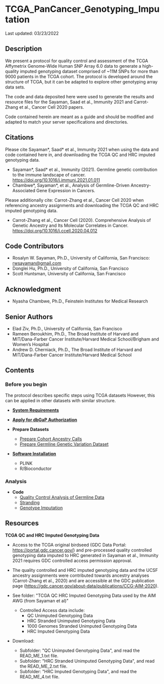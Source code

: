 # TCGA_PanCancer_Genotyping_Imputation

Last updated: 03/23/2022

## Description
We present a protocol for quality control and assessment of the TCGA Affymetrix Genome-Wide Human SNP Array 6.0 data to generate a high-quality imputed genotyping dataset comprised of ~11M SNPs for more than 9000 patients in the TCGA cohort. The protocol is developed around the structure of TCGA, but it can be adapted to explore other genotyping array data sets.

The code and data deposited here were used to generate the results and resource files for the Sayaman, Saad et al., Immunity 2021 and Carrot-Zhang et al., Cancer Cell 2020 papers.

Code contained herein are meant as a guide and should be modified and adapted to match your server specifications and directories.


## Citations
Please cite Sayaman*, Saad* et al., Immunity 2021 when using the data and code contained here in, and downloading the TCGA QC and HRC imputed genotyping data. 
* Sayaman*, Saad* et al., Immunity (2021). Germline genetic contribution to the immune landscape of cancer. https://doi.org/10.1016/j.immuni.2021.01.011
* Chambwe*, Sayaman*, et al., Analysis of Germline-Driven Ancestry-Associated Gene Expression in Cancers.

Please additionally cite: Carrot-Zhang et al., Cancer Cell 2020 when referencing ancestry assignments and downloading the TCGA QC and HRC imputed genotyping data.
* Carrot-Zhang et al., Cancer Cell (2020). Comprehensive Analysis of Genetic Ancestry and Its Molecular Correlates in Cancer. https://doi.org/10.1016/j.ccell.2020.04.012


## Code Contributors
* Rosalyn W. Sayaman, Ph.D., University of California, San Francisco: rwsayaman@gmail.com
* Donglei Hu, Ph.D., University of California, San Francisco
* Scott Huntsman, University of California, San Francisco

## Acknowledgment
* Nyasha Chambwe, Ph.D., Feinstein Institutes for Medical Research

## Senior Authors
* Elad Ziv, Ph.D., University of California, San Francisco
* Rameen Beroukhim, Ph.D., The Broad Institute of Harvard and MIT/Dana-Farber Cancer Institute/Harvard Medical School/Brigham and Women’s Hospital
* Andrew D. Cherniack, Ph.D., The Broad Institute of Harvard and MIT/Dana-Farber Cancer Institute/Harvard Medical School


## Contents

### Before you begin

The protocol describes specific steps using TCGA datasets However, this can be applied in other datasets with similar structure.

* [**System Requirements**](https://github.com/rwsayaman/TCGA_PanCancer_Genotyping_Imputation/tree/main/SystemRequirements)

* [**Apply for dbGaP Authorization**](https://github.com/rwsayaman/TCGA_PanCancer_Genotyping_Imputation/tree/main/dbGaP)

* **Prepare Datasets**
  * [Prepare Cohort Ancestry Calls](https://github.com/rwsayaman/TCGA_PanCancer_Genotyping_Imputation/tree/main/CohortAncestryCalls)
  * [Prepare Germline Genetic Variation Dataset](https://github.com/rwsayaman/TCGA_PanCancer_Genotyping_Imputation/tree/main/DownloadGenotypingData)

* [**Software Installation**](https://github.com/rwsayaman/TCGA_PanCancer_Genotyping_Imputation/tree/main/SoftwareInstallation)
  * PLINK
  * R/Bioconductor

### Analysis

* **Code**
  * [Quality Control Analysis of Germline Data](https://github.com/rwsayaman/TCGA_PanCancer_Genotyping_Imputation/tree/main/QualityControlAnalysis)
  * [Stranding](https://github.com/rwsayaman/TCGA_PanCancer_Genotyping_Imputation/tree/main/Stranding)
  * [Genotype Imputation](https://github.com/rwsayaman/TCGA_PanCancer_Genotyping_Imputation/tree/main/GenotypeImputation)

  
## Resources
**TCGA QC and HRC Imputed Genotyping Data**  
   * Access to the TCGA original birdseed (GDC Data Portal: https://portal.gdc.cancer.gov/) and pre-processed quality controlled genotyping data imputed to HRC generated in Sayaman et al., Immunity 2021 requires GDC controlled access permission approval.
   * The quality controlled and HRC imputed genotyping data and the UCSF ancestry assignments were contributed towards ancestry analyses (Carrot-Zhang et al., 2020) and are accessible at the GDC publication page (https://gdc.cancer.gov/about-data/publications/CCG-AIM-2020).
   
   * See folder: "TCGA QC HRC Imputed Genotyping Data used by the AIM AWG (from Sayaman et al)"
     * Controlled Access data include:
       * QC Unimputed Genotyping Data
       * HRC Stranded Unimputed Genotyping Data
       * 1000 Genomes Stranded Unimputed Genotyping Data
       * HRC Imputed Genotyping Data
   * Download:
     *  Subfolder: "QC Unimputed Genotyping Data", and read the READ_ME_1.txt file.
     *  Subfolder: "HRC Stranded Unimputed Genotyping Data", and read the READ_ME_2.txt file.
     *  Subfolder: "HRC Imputed Genotyping Data", and read the READ_ME_4.txt file.
   
